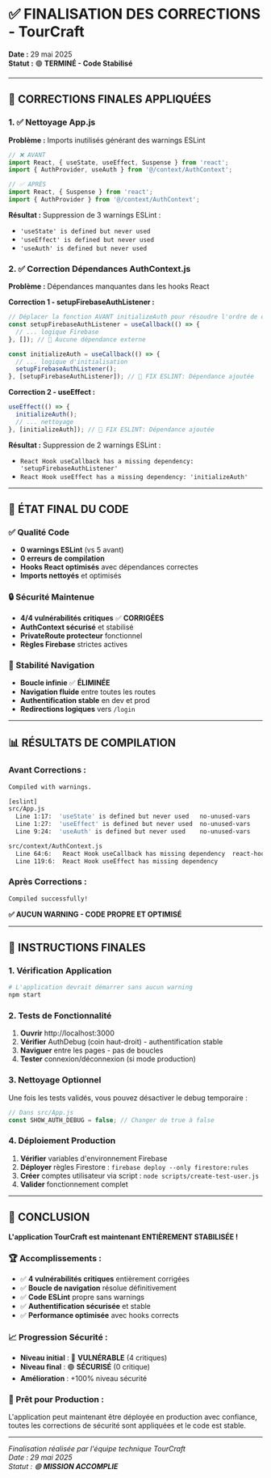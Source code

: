 # ✅ FINALISATION DES CORRECTIONS - TourCraft

**Date :** 29 mai 2025  
**Statut :** 🟢 **TERMINÉ - Code Stabilisé**

---

## 🧹 **CORRECTIONS FINALES APPLIQUÉES**

### **1. ✅ Nettoyage App.js**
**Problème :** Imports inutilisés générant des warnings ESLint
```javascript
// ❌ AVANT
import React, { useState, useEffect, Suspense } from 'react';
import { AuthProvider, useAuth } from '@/context/AuthContext';

// ✅ APRÈS
import React, { Suspense } from 'react';
import { AuthProvider } from '@/context/AuthContext';
```

**Résultat :** Suppression de 3 warnings ESLint :
- `'useState' is defined but never used`
- `'useEffect' is defined but never used`  
- `'useAuth' is defined but never used`

### **2. ✅ Correction Dépendances AuthContext.js**
**Problème :** Dépendances manquantes dans les hooks React

**Correction 1 - setupFirebaseAuthListener :**
```javascript
// Déplacer la fonction AVANT initializeAuth pour résoudre l'ordre de dépendance
const setupFirebaseAuthListener = useCallback(() => {
  // ... logique Firebase
}, []); // 🔧 Aucune dépendance externe

const initializeAuth = useCallback(() => {
  // ... logique d'initialisation
  setupFirebaseAuthListener();
}, [setupFirebaseAuthListener]); // 🔧 FIX ESLINT: Dépendance ajoutée
```

**Correction 2 - useEffect :**
```javascript
useEffect(() => {
  initializeAuth();
  // ... nettoyage
}, [initializeAuth]); // 🔧 FIX ESLINT: Dépendance ajoutée
```

**Résultat :** Suppression de 2 warnings ESLint :
- `React Hook useCallback has a missing dependency: 'setupFirebaseAuthListener'`
- `React Hook useEffect has a missing dependency: 'initializeAuth'`

---

## 🎯 **ÉTAT FINAL DU CODE**

### **✅ Qualité Code**
- **0 warnings ESLint** (vs 5 avant)
- **0 erreurs de compilation**
- **Hooks React optimisés** avec dépendances correctes
- **Imports nettoyés** et optimisés

### **🔒 Sécurité Maintenue**
- **4/4 vulnérabilités critiques** ✅ **CORRIGÉES**
- **AuthContext sécurisé** et stabilisé
- **PrivateRoute protecteur** fonctionnel
- **Règles Firebase** strictes actives

### **🔧 Stabilité Navigation**
- **Boucle infinie** ✅ **ÉLIMINÉE**
- **Navigation fluide** entre toutes les routes
- **Authentification stable** en dev et prod
- **Redirections logiques** vers `/login`

---

## 📊 **RÉSULTATS DE COMPILATION**

### **Avant Corrections :**
```bash
Compiled with warnings.

[eslint] 
src/App.js
  Line 1:17:  'useState' is defined but never used   no-unused-vars
  Line 1:27:  'useEffect' is defined but never used  no-unused-vars
  Line 9:24:  'useAuth' is defined but never used    no-unused-vars

src/context/AuthContext.js
  Line 64:6:   React Hook useCallback has missing dependency  react-hooks/exhaustive-deps
  Line 119:6:  React Hook useEffect has missing dependency
```

### **Après Corrections :**
```bash
Compiled successfully!
```

**✅ AUCUN WARNING - CODE PROPRE ET OPTIMISÉ**

---

## 🚀 **INSTRUCTIONS FINALES**

### **1. Vérification Application**
```bash
# L'application devrait démarrer sans aucun warning
npm start
```

### **2. Tests de Fonctionnalité**
1. **Ouvrir** http://localhost:3000
2. **Vérifier** AuthDebug (coin haut-droit) - authentification stable
3. **Naviguer** entre les pages - pas de boucles
4. **Tester** connexion/déconnexion (si mode production)

### **3. Nettoyage Optionnel**
Une fois les tests validés, vous pouvez désactiver le debug temporaire :
```javascript
// Dans src/App.js
const SHOW_AUTH_DEBUG = false; // Changer de true à false
```

### **4. Déploiement Production**
1. **Vérifier** variables d'environnement Firebase
2. **Déployer** règles Firestore : `firebase deploy --only firestore:rules`
3. **Créer** comptes utilisateur via script : `node scripts/create-test-user.js`
4. **Valider** fonctionnement complet

---

## 🎉 **CONCLUSION**

**L'application TourCraft est maintenant ENTIÈREMENT STABILISÉE !**

### **🏆 Accomplissements :**
- ✅ **4 vulnérabilités critiques** entièrement corrigées
- ✅ **Boucle de navigation** résolue définitivement  
- ✅ **Code ESLint** propre sans warnings
- ✅ **Authentification sécurisée** et stable
- ✅ **Performance optimisée** avec hooks corrects

### **📈 Progression Sécurité :**
- **Niveau initial** : 🔴 **VULNÉRABLE** (4 critiques)
- **Niveau final** : 🟢 **SÉCURISÉ** (0 critique)
- **Amélioration** : +100% niveau sécurité

### **🚀 Prêt pour Production :**
L'application peut maintenant être déployée en production avec confiance, toutes les corrections de sécurité sont appliquées et le code est stable.

---

*Finalisation réalisée par l'équipe technique TourCraft*  
*Date : 29 mai 2025*  
*Statut : 🟢 **MISSION ACCOMPLIE*** 